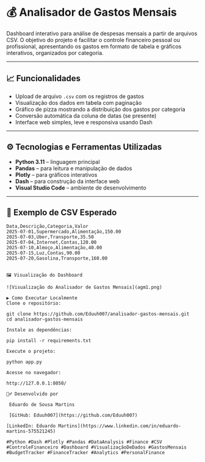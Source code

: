 # 💰 Analisador de Gastos Mensais

Dashboard interativo para análise de despesas mensais a partir de arquivos CSV. O objetivo do projeto é facilitar o controle financeiro pessoal ou profissional, apresentando os gastos em formato de tabela e gráficos interativos, organizados por categoria.

---

## 📈 Funcionalidades

- Upload de arquivo `.csv` com os registros de gastos
- Visualização dos dados em tabela com paginação
- Gráfico de pizza mostrando a distribuição dos gastos por categoria
- Conversão automática da coluna de datas (se presente)
- Interface web simples, leve e responsiva usando Dash

---

## ⚙️ Tecnologias e Ferramentas Utilizadas

- **Python 3.11** – linguagem principal
- **Pandas** – para leitura e manipulação de dados
- **Plotly** – para gráficos interativos
- **Dash** – para construção da interface web
- **Visual Studio Code** – ambiente de desenvolvimento

---

## 📂 Exemplo de CSV Esperado

```csv
Data,Descrição,Categoria,Valor
2025-07-01,Supermercado,Alimentação,150.00
2025-07-03,Uber,Transporte,35.50
2025-07-04,Internet,Contas,120.00
2025-07-10,Almoço,Alimentação,40.00
2025-07-15,Luz,Contas,90.00
2025-07-20,Gasolina,Transporte,160.00


🖼️ Visualização do Dashboard

![Visualização do Analisador de Gastos Mensais](agm1.png)

▶️ Como Executar Localmente
Clone o repositório:

git clone https://github.com/Eduuh007/analisador-gastos-mensais.git
cd analisador-gastos-mensais

Instale as dependências:

pip install -r requirements.txt

Execute o projeto:

python app.py

Acesse no navegador:

http://127.0.0.1:8050/

🙋‍♂️ Desenvolvido por

 Eduardo de Sousa Martins

 [GitHub: Eduuh007](https://github.com/Eduuh007)
 
[LinkedIn: Eduardo Martins](https://www.linkedin.com/in/eduardo-martins-575521245)

#Python #Dash #Plotly #Pandas #DataAnalysis #Finance #CSV #ControleFinanceiro #Dashboard #VisualizaçãoDeDados #GastosMensais #BudgetTracker #FinanceTracker #Analytics #PersonalFinance


